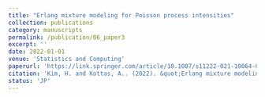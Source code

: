 ```yaml
---
title: "Erlang mixture modeling for Poisson process intensities"
collection: publications
category: manuscripts
permalink: /publication/06_paper3
excerpt: ''
date: 2022-01-01
venue: 'Statistics and Computing'
paperurl: 'https://link.springer.com/article/10.1007/s11222-021-10064-0'
citation: 'Kim, H. and Kottas, A.. (2022). &quot;Erlang mixture modeling for Poisson process intensities.&quot; <i>Statistics and Computing</i>. 32(1), 1-15.'
status: 'JP'
---
```



